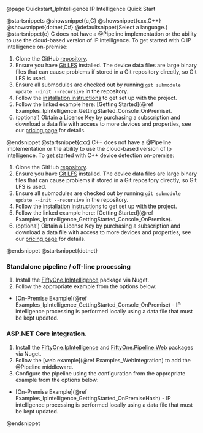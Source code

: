 @page Quickstart_IpIntelligence IP Intelligence Quick Start

@startsnippets
@showsnippet{c,C}
@showsnippet{cxx,C++}
@showsnippet{dotnet,C#}
@defaultsnippet{Select a language.}
@startsnippet{c}
C does not have a @Pipeline implementation or the ability to use the cloud-based version of 
IP intelligence.
To get started with C IP intelligence on-premise:

1. Clone the GitHub [repository](https://github.com/51degrees/ip-intelligence-cxx).
2. Ensure you have [Git LFS](https://git-lfs.github.com/) installed. The device data files are large binary files that can cause problems if stored in a Git repository directly, so Git LFS is used.
3. Ensure all submodules are checked out by running `git submodule update --init --recursive` in the repository.
4. Follow the [installation instructions](https://github.com/51Degrees/ip-intelligence-cxx/blob/main/README%2Emd) to get set up with the project. <!-- TODO use ref and tagfile so this is not hardcoded -->
5. Follow the linked example here: [Getting Started](@ref Examples_IpIntelligence_GettingStarted_Console_OnPremise).
6. (optional) Obtain a License Key by purchasing a subscription and download a data file with access to more devices and properties, see our [pricing page](https://51degrees.com/pricing) for details.

@endsnippet
@startsnippet{cxx}
C++ does not have a @Pipeline implementation or the ability to use the cloud-based version of 
Ip intelligence.
To get started with C++ device detection on-premise:

1. Clone the GitHub [repository](https://github.com/51degrees/ip-intelligence-cxx).
2. Ensure you have [Git LFS](https://git-lfs.github.com/) installed. The device data files are large binary files that can cause problems if stored in a Git repository directly, so Git LFS is used.
3. Ensure all submodules are checked out by running `git submodule update --init --recursive` in the repository.
5. Follow the [installation instructions](https://github.com/51Degrees/ip-intelligence-cxx/blob/main/README%2Emd) to get set up with the project. <!-- TODO use ref and tagfile so this is not hardcoded -->
6. Follow the linked example here: [Getting Started](@ref Examples_IpIntelligence_GettingStarted_Console_OnPremise).
7. (optional) Obtain a License Key by purchasing a subscription and download a data file with access to more devices and properties, see our [pricing page](https://51degrees.com/pricing) for details.

@endsnippet
@startsnippet{dotnet}
### Standalone pipeline / off-line processing

1. Install the [FiftyOne.IpIntelligence](https://www.nuget.org/packages/FiftyOne.IpIntelligence) package via Nuget.
2. Follow the appropriate example from the options below:  
  * [On-Premise Example](@ref Examples_IpIntelligence_GettingStarted_Console_OnPremise) - IP intelligence processing is performed locally using a data file that must be kept updated.

### ASP.NET Core integration.

1. Install the [FiftyOne.IpIntelligence](https://www.nuget.org/packages/FiftyOne.IpIntelligence) and [FiftyOne.Pipeline.Web](https://www.nuget.org/packages/FiftyOne.Pipeline.Web) packages via Nuget.
2. Follow the [web example](@ref Examples_WebIntegration) to add the @Pipeline middleware.
3. Configure the pipeline using the configuration from the appropriate example from the options below:
 * [On-Premise Example](@ref Examples_IpIntelligence_GettingStarted_OnPremiseHash) - IP intelligence processing is performed locally using a data file that must be kept updated.

@endsnippet
